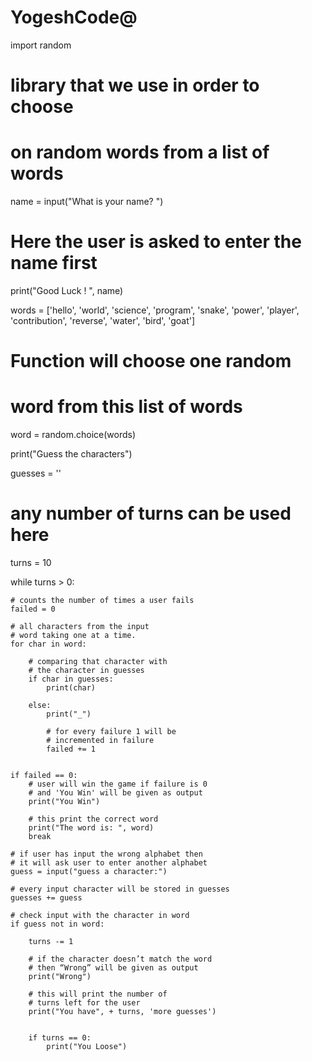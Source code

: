 # YogeshCode@
import random
# library that we use in order to choose
# on random words from a list of words

name = input("What is your name? ")
# Here the user is asked to enter the name first

print("Good Luck ! ", name)

words = ['hello', 'world', 'science', 'program',
		'snake', 'power', 'player', 'contribution',
		'reverse', 'water', 'bird', 'goat']

# Function will choose one random
# word from this list of words
word = random.choice(words)


print("Guess the characters")

guesses = ''

# any number of turns can be used here
turns = 10


while turns > 0:
	
	# counts the number of times a user fails
	failed = 0
	
	# all characters from the input
	# word taking one at a time.
	for char in word:
		
		# comparing that character with
		# the character in guesses
		if char in guesses:
			print(char)
			
		else:
			print("_")
			
			# for every failure 1 will be
			# incremented in failure
			failed += 1
			

	if failed == 0:
		# user will win the game if failure is 0
		# and 'You Win' will be given as output
		print("You Win")
		
		# this print the correct word
		print("The word is: ", word)
		break
	
	# if user has input the wrong alphabet then
	# it will ask user to enter another alphabet
	guess = input("guess a character:")
	
	# every input character will be stored in guesses
	guesses += guess
	
	# check input with the character in word
	if guess not in word:
		
		turns -= 1
		
		# if the character doesn’t match the word
		# then “Wrong” will be given as output
		print("Wrong")
		
		# this will print the number of
		# turns left for the user
		print("You have", + turns, 'more guesses')
		
		
		if turns == 0:
			print("You Loose")
